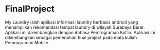 # FinalProject
My Laundry ialah aplikasi informasi laundry berbasis android yang menampilkan rekomendasi tempat laundry di wilayah Surabaya Barat. Aplikasi ini dikembangkan dengan Bahasa Pemrograman Kotlin. Aplikasi ini dikembangkan sebagai pemenuhan final project pada mata kuliah Pemrograman Mobile.
